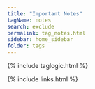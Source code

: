 ```yaml
---
title: "Important Notes"
tagName: notes
search: exclude
permalink: tag_notes.html
sidebar: home_sidebar
folder: tags
---
```

{% include taglogic.html %}

{% include links.html %}
